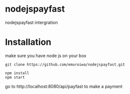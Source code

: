 # nodejspayfast
nodejspayfast intergration

# Installation 
make sure you have node js on your box 
```
git clone https://github.com/emuroiwa/nodejspayfast.git 
```
```
npm install  
npm start  
```
go to http://localhost:8080/api/payfast to make a payment  
